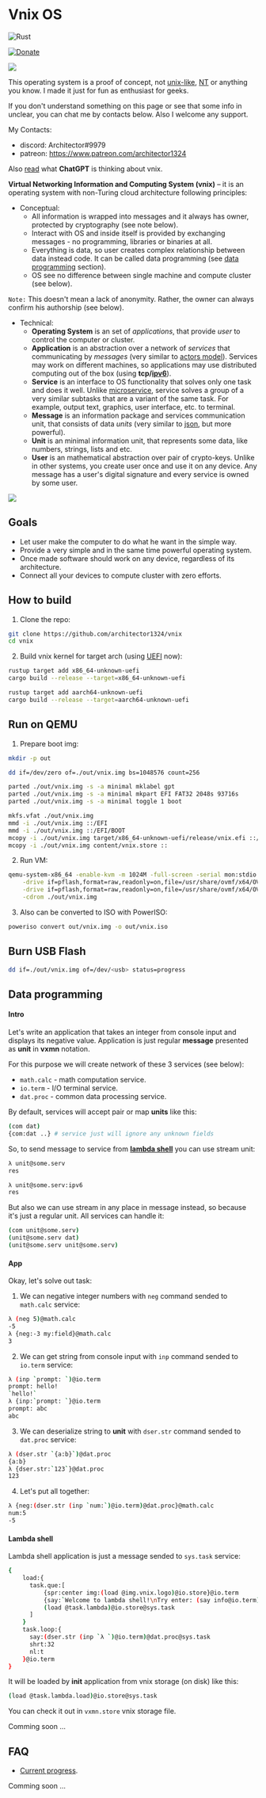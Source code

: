 # Vnix OS

![Rust](https://img.shields.io/badge/rust-%23000000.svg?style=for-the-badge&logo=rust&logoColor=white)

[![Donate](http://img.shields.io/liberapay/receives/Architector1324.svg?logo=liberapay)](https://en.liberapay.com/Architector1324/)


![](./doc/vnix_logo.png)

This operating system is a proof of concept, not [unix-like](https://en.wikipedia.org/wiki/Unix), [NT](https://en.wikipedia.org/wiki/Windows_NT) or anything you know. I made it just for fun as enthusiast for geeks.

If you don't understand something on this page or see that some info in unclear, you can chat me by contacts below. Also I welcome any support.

My Contacts:
- discord: Architector#9979
- patreon: https://www.patreon.com/architector1324

Also [read](./doc/chatgpt.md) what **ChatGPT** is thinking about vnix.

**Virtual Networking Information and Computing System (vnix)** – it is an operating system with non-Turing cloud architecture following principles:

- Conceptual:
  - All information is wrapped into messages and it always has owner, protected by cryptography (see note below).
  - Interact with OS and inside itself is provided by exchanging messages - no programming, libraries or binaries at all.
  - Everything is data, so user creates complex relationship between data instead code. It can be called data programming (see [data programming](#data-programming) section).
  - OS see no difference between single machine and compute cluster (see below).

`Note:` This doesn't mean a lack of anonymity. Rather, the owner can always confirm his authorship (see below).

- Technical:
  - **Operating System** is an set of *applications*, that provide *user* to control the computer or cluster. 
  - **Application** is an abstraction over a network of *services* that communicating by *messages* (very similar to [actors model](https://en.wikipedia.org/wiki/Actor_model)). Services may work on different machines, so applications may use distributed computing out of the box (using **tcp/[ipv6](https://en.wikipedia.org/wiki/IPv6)**).
  - **Service** is an interface to OS functionality that solves only one task and does it well. Unlike [microservice](https://en.wikipedia.org/wiki/Microservices), service solves a group of a very similar subtasks that are a variant of the same task. For example, output text, graphics, user interface, etc. to terminal.
  - **Message** is an information package and services communication unit, that consists of data *units* (very similar to [json](https://www.json.org), but more powerful).
  - **Unit** is an minimal information unit, that represents some data, like numbers, strings, lists and etc.
  - **User** is an mathematical abstraction over pair of crypto-keys. Unlike in other systems, you create user once and use it on any device. Any message has a user's digital signature and every service is owned by some user.

![](./doc/vnix_2023-04-04.png)

## Goals
- Let user make the computer to do what he want in the simple way.
- Provide a very simple and in the same time powerful operating system.
- Once made software should work on any device, regardless of its architecture.
- Connect all your devices to compute cluster with zero efforts.

## How to build

1. Clone the repo:
```bash
git clone https://github.com/architector1324/vnix
cd vnix
```

2. Build vnix kernel for target arch (using [UEFI](https://uefi.org/) now):
```bash
rustup target add x86_64-unknown-uefi
cargo build --release --target=x86_64-unknown-uefi
```
```bash
rustup target add aarch64-unknown-uefi
cargo build --release --target=aarch64-unknown-uefi
```

## Run on QEMU
1. Prepare boot img:
```bash
mkdir -p out

dd if=/dev/zero of=./out/vnix.img bs=1048576 count=256

parted ./out/vnix.img -s -a minimal mklabel gpt
parted ./out/vnix.img -s -a minimal mkpart EFI FAT32 2048s 93716s
parted ./out/vnix.img -s -a minimal toggle 1 boot

mkfs.vfat ./out/vnix.img
mmd -i ./out/vnix.img ::/EFI
mmd -i ./out/vnix.img ::/EFI/BOOT
mcopy -i ./out/vnix.img target/x86_64-unknown-uefi/release/vnix.efi ::/EFI/BOOT/BOOTX64.EFI
mcopy -i ./out/vnix.img content/vnix.store ::
```

2. Run VM:
```bash
qemu-system-x86_64 -enable-kvm -m 1024M -full-screen -serial mon:stdio -vga virtio -device virtio-rng-pci \
    -drive if=pflash,format=raw,readonly=on,file=/usr/share/ovmf/x64/OVMF.fd \
    -drive if=pflash,format=raw,readonly=on,file=/usr/share/ovmf/x64/OVMF_VARS.fd \
    -cdrom ./out/vnix.img
```

3. Also can be converted to ISO with PowerISO:
```bash
poweriso convert out/vnix.img -o out/vnix.iso
```


## Burn USB Flash
```bash
dd if=./out/vnix.img of=/dev/<usb> status=progress
```

## Data programming
#### Intro
Let's write an application that takes an integer from console input and displays its negative value. Application is just regular **message** presented as **unit** in **vxmn** notation.

For this purpose we will create network of these 3 services (see below):
* `math.calc` - math computation service.
* `io.term` - I/O terminal service.
* `dat.proc` - common data processing service.

By default, services will accept pair or map **units** like this:
```bash
(com dat)
{com:dat ..} # service just will ignore any unknown fields 
```

So, to send message to service from [**lambda shell**](#lambda-shell) you can use stream unit:
```bash
λ unit@some.serv
res
```

```bash
λ unit@some.serv:ipv6
res
```

But also we can use stream in any place in message instead, so because it's just a regular unit. All services can handle it:
```bash
(com unit@some.serv)
(unit@some.serv dat)
(unit@some.serv unit@some.serv)
```

#### App
Okay, let's solve out task:

1. We can negative integer numbers with `neg` command sended to `math.calc` service:
```bash
λ (neg 5)@math.calc
-5
λ {neg:-3 my:field}@math.calc
3
```

2. We can get string from console input with `inp` command sended to `io.term` service:
```bash
λ (inp `prompt: `)@io.term
prompt: hello!
`hello!`
λ {inp:`prompt: `}@io.term
prompt: abc
abc
```

3. We can deserialize string to **unit** with `dser.str` command sended to `dat.proc` service:
```bash
λ (dser.str `{a:b}`)@dat.proc
{a:b}
λ {dser.str:`123`}@dat.proc
123
```

4. Let's put all together:

```bash
λ {neg:(dser.str (inp `num:`)@io.term)@dat.proc}@math.calc
num:5
-5
```

#### Lambda shell
Lambda shell application is just a message sended to `sys.task` service:
```bash
{
    load:{
      task.que:[
          {spr:center img:(load @img.vnix.logo)@io.store}@io.term
          {say:`Welcome to lambda shell!\nTry enter: (say info@io.term)@io.term` nl:t}@io.term
          (load @task.lambda)@io.store@sys.task
      ]
    }
    task.loop:{
      say:(dser.str (inp `λ `)@io.term)@dat.proc@sys.task
      shrt:32
      nl:t
    }@io.term
}
```

It will be loaded by **init** application from vnix storage (on disk) like this:
```bash
(load @task.lambda.load)@io.store@sys.task
```

You can check it out in `vxmn.store` vnix storage file.

Comming soon ...

## FAQ
- [Current progress](./PROGRESS.md).

Comming soon ...